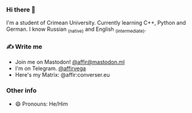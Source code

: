 
### Hi there 👋
I'm a student of Crimean University. Currently learning C++, Python and German. I know Russian <sub>(native)</sub> and English <sub>(intermediate)</sub>.

### ✍️ Write me
- Join me on Mastodon! [@affir@mastodon.ml](https://mastodon.ml/@affir)
- I'm on Telegram. [@affirvega](https://t.me/affirvega)
- Here's my Matrix: @affir:converser.eu

### Other info
- 😄 Pronouns: He/Him
